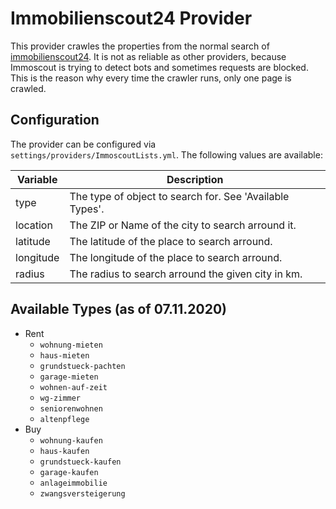 ﻿# Immobilienscout24 Provider

This provider crawles the properties from the normal search of [immobilienscout24](https://immobilienscout24.de). It is not as reliable as other providers, because Immoscout 
is trying to detect bots and sometimes requests are blocked. This is the reason why every time the crawler runs, only one page is crawled.

## Configuration

The provider can be configured via `settings/providers/ImmoscoutLists.yml`. The following values are available:

| Variable                                  | Description                                    |
|-------------------------------------------|------------------------------------------------|
| type                                      | The type of object to search for. See 'Available Types'. |
| location                                  | The ZIP or Name of the city to search arround it. |
| latitude                                  | The latitude of the place to search arround.  |
| longitude                                 | The longitude of the place to search arround.  |
| radius                                    | The radius to search arround the given city in km.  |

## Available Types (as of 07.11.2020)

* Rent
  * `wohnung-mieten`
  * `haus-mieten`
  * `grundstueck-pachten`
  * `garage-mieten`
  * `wohnen-auf-zeit`
  * `wg-zimmer`
  * `seniorenwohnen`
  * `altenpflege`
* Buy
  * `wohnung-kaufen`
  * `haus-kaufen`
  * `grundstueck-kaufen`
  * `garage-kaufen`
  * `anlageimmobilie`
  * `zwangsversteigerung`
